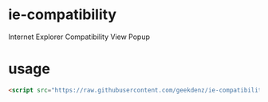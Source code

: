 ie-compatibility
================

Internet Explorer Compatibility View Popup

usage
=====

```html
<script src="https://raw.githubusercontent.com/geekdenz/ie-compatibility/master/ie-compatibility.js"></script>
```
